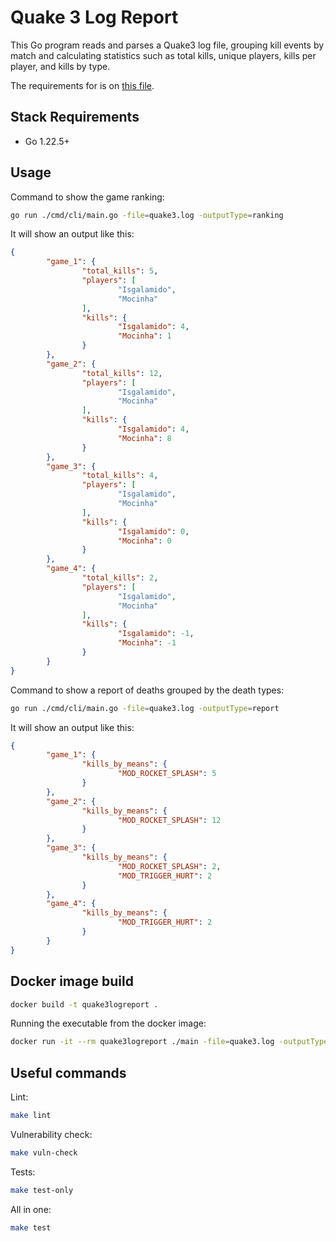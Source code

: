 # Quake 3 Log Report

This Go program reads and parses a Quake3 log file, grouping kill events by match and calculating statistics such as total kills, unique players, kills per player, and kills by type.

The requirements for is on [this file](docs/requirements.md).

## Stack Requirements
- Go 1.22.5+

## Usage

Command to show the game ranking:
```bash
go run ./cmd/cli/main.go -file=quake3.log -outputType=ranking
```

It will show an output like this:
```json
{
        "game_1": {
                "total_kills": 5,
                "players": [
                        "Isgalamido",
                        "Mocinha"
                ],
                "kills": {
                        "Isgalamido": 4,
                        "Mocinha": 1
                }
        },
        "game_2": {
                "total_kills": 12,
                "players": [
                        "Isgalamido",
                        "Mocinha"
                ],
                "kills": {
                        "Isgalamido": 4,
                        "Mocinha": 8
                }
        },
        "game_3": {
                "total_kills": 4,
                "players": [
                        "Isgalamido",
                        "Mocinha"
                ],
                "kills": {
                        "Isgalamido": 0,
                        "Mocinha": 0
                }
        },
        "game_4": {
                "total_kills": 2,
                "players": [
                        "Isgalamido",
                        "Mocinha"
                ],
                "kills": {
                        "Isgalamido": -1,
                        "Mocinha": -1
                }
        }
}
```

Command to show a report of deaths grouped by the death types:
```bash
go run ./cmd/cli/main.go -file=quake3.log -outputType=report
```

It will show an output like this:
```json
{
        "game_1": {
                "kills_by_means": {
                        "MOD_ROCKET_SPLASH": 5
                }
        },
        "game_2": {
                "kills_by_means": {
                        "MOD_ROCKET_SPLASH": 12
                }
        },
        "game_3": {
                "kills_by_means": {
                        "MOD_ROCKET_SPLASH": 2,
                        "MOD_TRIGGER_HURT": 2
                }
        },
        "game_4": {
                "kills_by_means": {
                        "MOD_TRIGGER_HURT": 2
                }
        }
}
```

## Docker image build

```bash
docker build -t quake3logreport .
```

Running the executable from the docker image:
```bash
docker run -it --rm quake3logreport ./main -file=quake3.log -outputType=ranking
```

## Useful commands

Lint:

```bash
make lint
```

Vulnerability check:

```bash
make vuln-check
```

Tests:
```bash
make test-only
```

All in one:

```bash
make test
```